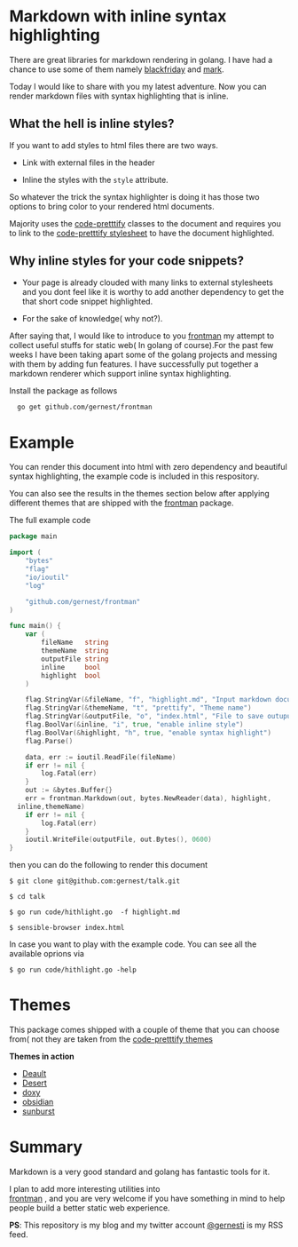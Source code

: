 # Markdown with inline syntax highlighting

There are great libraries for markdown rendering in golang. I have had a chance
to use  some of them namely
[blackfriday](https://github.com/russross/blackfriday) and
[mark](https://github.com/a8m/mark). 

Today I would like to share with you my latest adventure. Now you can render
markdown files with syntax highlighting that is inline.

## What the hell is inline styles?

If you want to add styles to html files there are two ways.

* Link with external files in the header

* Inline the styles with the `style` attribute.

So whatever the trick the syntax highlighter is doing it has those two options
to bring color to your rendered html documents.

Majority uses the [code-pretttify](https://github.com/google/code-prettify)
classes to the document and requires you to
link to the [code-pretttify
stylesheet](https://github.com/google/code-prettify#setup) to have the document
highlighted.

## Why inline styles for your code snippets?

* Your page is already clouded with many links to external stylesheets and
you dont feel like it is worthy to add another dependency 
to get the that short code snippet highlighted.

 * For the sake of knowledge( why not?).


After saying that, I would like to introduce to you
[frontman](https://github.com/gernest/frontman) my attempt to 
collect useful  stuffs for static web( In golang of course).For the past few
weeks I have been taking apart some of the golang projects and messing with them
by adding fun features. I have successfully put together a markdown renderer
which support inline syntax highlighting.

Install the package as follows

```bash
  go get github.com/gernest/frontman
 ``` 

# Example

You can render this document into html with zero dependency and
beautiful syntax highlighting, the example code is
included in this respository.

You can also see the results in the themes section below after applying
different themes that are shipped with the
[frontman](https://github.com/gernest/frontman)   package.

The full example code

```go
package main

import (
	"bytes"
	"flag"
	"io/ioutil"
	"log"

	"github.com/gernest/frontman"
)

func main() {
	var (
		fileName   string
		themeName  string
		outputFile string
		inline     bool
		highlight  bool
	)

	flag.StringVar(&fileName, "f", "highlight.md", "Input markdown document")
	flag.StringVar(&themeName, "t", "prettify", "Theme name")
	flag.StringVar(&outputFile, "o", "index.html", "File to save outuput")
	flag.BoolVar(&inline, "i", true, "enable inline style")
	flag.BoolVar(&highlight, "h", true, "enable syntax highlight")
	flag.Parse()

	data, err := ioutil.ReadFile(fileName)
	if err != nil {
		log.Fatal(err)
	}
	out := &bytes.Buffer{}
	err = frontman.Markdown(out, bytes.NewReader(data), highlight,
  inline,themeName)
	if err != nil {
		log.Fatal(err)
	}
	ioutil.WriteFile(outputFile, out.Bytes(), 0600)
}
```

then you can do the following to render this document

```shell
$ git clone git@github.com:gernest/talk.git

$ cd talk

$ go run code/hithlight.go  -f highlight.md

$ sensible-browser index.html
```

In case you want to play with the example code. You can see all the available
oprions via

```shell
$ go run code/hithlight.go -help
```

# Themes
This package comes shipped with a couple of theme that you can choose from( not
they are taken from the [code-pretttify
themes](https://rawgit.com/google/code-prettify/master/styles/index.html)


__Themes in action__

* [Deault](http://gernest.github.io/frontman/highlight/prettify.html)
* [Desert](http://gernest.github.io/frontman/highlight/desert.html)
* [doxy](http://gernest.github.io/frontman/highlight/doxy.html)
* [obsidian](http://gernest.github.io/frontman/highlight/obsidian.html)
* [sunburst](http://gernest.github.io/frontman/highlight/sunburst.html)

# Summary
Markdown is a very good standard and golang has fantastic tools for it.

I plan to add more interesting utilities into  
[frontman](https://github.com/gernest/frontman) , and you are very
welcome if you have something in mind to help people build a better static web
experience.

__PS__: This repository is my blog and   my twitter account
[@gernesti](https://twitter.com/gernesti) is my
RSS feed.

